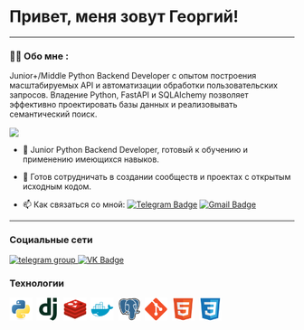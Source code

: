 # Привет,  меня зовут Георгий!

---

### :man_technologist: Обо мне :

Junior+/Middle Python Backend Developer с опытом построения масштабируемых API и автоматизации обработки пользовательских запросов. Владение Python, FastAPI и SQLAlchemy позволяет эффективно проектировать базы данных и реализовывать семантический поиск. 

<a target="_blank" rel="noopener noreferrer nofollow" href="https://camo.githubusercontent.com/337869fc265db715bc53051fde314a89ceca0b18719f672ce90b57ff305ba460/68747470733a2f2f6d65646961312e67697068792e636f6d2f6d656469612f31334867774773584630616947592f67697068792e676966" data-target="animated-image.originalLink">
    <img align="center" src="https://camo.githubusercontent.com/337869fc265db715bc53051fde314a89ceca0b18719f672ce90b57ff305ba460/68747470733a2f2f6d65646961312e67697068792e636f6d2f6d656469612f31334867774773584630616947592f67697068792e676966" width="500"/>
</a>


- :robot: Junior Python Backend Developer, готовый к обучению и применению имеющихся навыков.
- :mount_fuji: Готов сотрудничать в создании сообществ и проектах с открытым исходным кодом.

  
- :mailbox: Как связаться со мной: [![Telegram Badge](https://img.shields.io/badge/-George_Tro72-blue?style=flat&logo=Telegram&logoColor=white)](https://t.me/George_Tro72) [![Gmail Badge](https://img.shields.io/badge/-Gmail-red?style=flat&logo=Gmail&logoColor=white)](mailto:tro37295@gmail.com)

---

### Социальные сети


  <div id="badges">
    <a href="https://t.me/George_Tro72" target="_blank">
      <img src="https://cdn-icons-png.flaticon.com/512/2111/2111646.png" width="40" height="40" alt="telegram group" />
    </a>
    <a href="https://vk.com/trofimovg72" target="_blank">
      <img src="https://cdn-icons-png.flaticon.com/512/145/145813.png" width="40" height="40" alt="VK Badge"/>
    </a>
  </div>

### Технологии 

<div>
    <img src="https://github.com/devicons/devicon/blob/master/icons/python/python-original.svg" title="python" alt="python" width="40" height="40"/>&nbsp
    <img src="https://github.com/devicons/devicon/blob/master/icons/django/django-plain.svg" title="django" alt="django" width="40" height="40"/>&nbsp;
    <img src="https://github.com/devicons/devicon/blob/master/icons/redis/redis-original.svg" title="redis" alt="redis" width="40" height="40"/>&nbsp
    <img src="https://github.com/devicons/devicon/blob/master/icons/docker/docker-plain.svg" title="docker" alt="docker" width="40" height="40"/>&nbsp;
    <img src="https://github.com/devicons/devicon/blob/master/icons/postgresql/postgresql-original.svg" title="postgresql" alt="postgresql" width="40" height="40"/>&nbsp
    <img src="https://github.com/devicons/devicon/blob/master/icons/git/git-original.svg" title="git" alt="git" width="40" height="40"/>&nbsp
    <img src="https://github.com/devicons/devicon/blob/master/icons/html5/html5-original.svg" title="html5" alt="html5" width="40" height="40"/>&nbsp
    <img src="https://github.com/devicons/devicon/blob/master/icons/css3/css3-original.svg" title="css" alt="css" width="40" height="40"/>&nbsp
</div>
